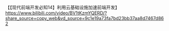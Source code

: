 【【现代前端开发必知14】利用云基础设施加速前端开发】 https://www.bilibili.com/video/BV1tKzmYQERD/?share_source=copy_web&vd_source=9c1e19a73fa7bd23bb37aa8d7467d862